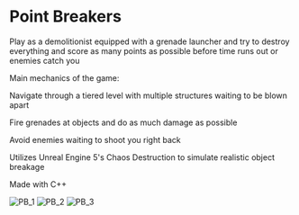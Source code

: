 # Point Breakers
Play as a demolitionist equipped with a grenade launcher and try to destroy everything and score as many points as possible before time runs out or enemies catch you

Main mechanics of the game:

Navigate through a tiered level with multiple structures waiting to be blown apart

Fire grenades at objects and do as much damage as possible

Avoid enemies waiting to shoot you right back

Utilizes Unreal Engine 5's Chaos Destruction to simulate realistic object breakage

Made with C++

![PB_1](https://github.com/user-attachments/assets/c274a66c-8d83-49e0-b878-6848b7989df9)
![PB_2](https://github.com/user-attachments/assets/963a21b6-51de-4b5d-85f3-a8aff632e39c)
![PB_3](https://github.com/user-attachments/assets/5fbe98f9-0585-4e55-bf6c-886a288fe7f7)
